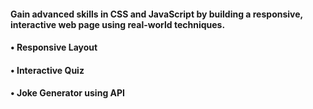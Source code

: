 #### Gain advanced skills in CSS and JavaScript by building a responsive, interactive web page using real-world techniques.
#### • Responsive Layout
#### • Interactive Quiz
#### • Joke Generator using API